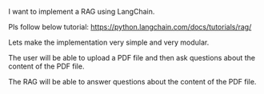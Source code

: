 I want to implement a RAG using LangChain.

Pls follow below tutorial:
https://python.langchain.com/docs/tutorials/rag/

Lets make the implementation very simple and very modular.

The user will be able to upload a PDF file and then ask questions about the content of the PDF file.

The RAG will be able to answer questions about the content of the PDF file.